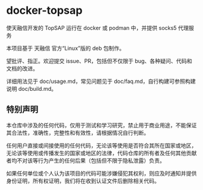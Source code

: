 # docker-topsap

使天融信开发的 TopSAP 运行在 docker 或 podman 中，并提供 socks5 代理服务


本项目基于 天融信 官方“Linux”版的 deb 包制作。

望批评、指正。欢迎提交 issue、PR，包括但不仅限于 bug、各种疑问、代码和文档的改进。

详细用法见于 doc/usage.md，常见问题见于 doc/faq.md，自行构建可参照构建说明 doc/build.md。



## 特别声明

本仓库中涉及的任何代码，仅用于测试和学习研究，禁止用于商业用途，不能保证其合法性，准确性，完整性和有效性，请根据情况自行判断。

任何用户直接或间接使用的任何代码，无论该等使用是否符合其所在国家或地区，无论该等使用或传播发生的国家或地区的法律，代码仓库的所有者及任何其他贡献者均不对该等行为产生的任何后果（包括但不限于隐私泄露）负责。

如果任何单位或个人认为该项目的代码可能涉嫌侵犯其权利，则应及时通知并提供身份证明，所有权证明，我们将在收到认证文件后删除相关代码。